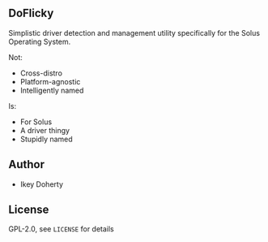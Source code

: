 DoFlicky
--------

Simplistic driver detection and management utility specifically for the Solus
Operating System.

Not:

 * Cross-distro
 * Platform-agnostic
 * Intelligently named

Is:

 * For Solus
 * A driver thingy
 * Stupidly named


Author
------

 - Ikey Doherty

License
------
GPL-2.0, see `LICENSE` for details
